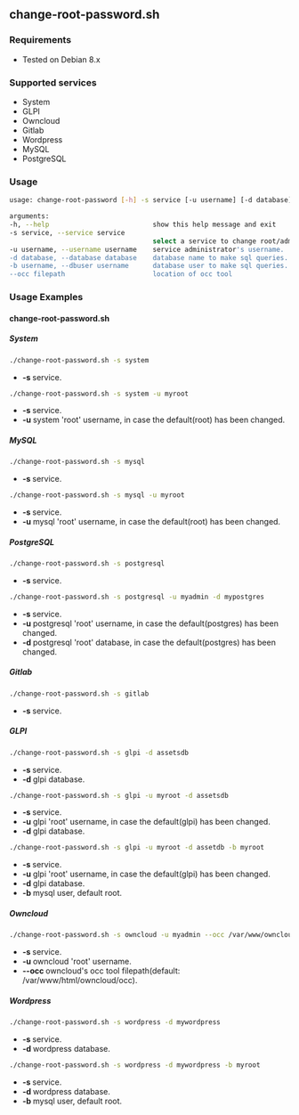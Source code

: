 ## change-root-password.sh


### Requirements
* Tested on Debian 8.x


### Supported services
* System
* GLPI
* Owncloud
* Gitlab
* Wordpress
* MySQL
* PostgreSQL


### Usage
```bash
usage: change-root-password [-h] -s service [-u username] [-d database] [-b username] [--occ filepath]

arguments:
-h, --help                          show this help message and exit
-s service, --service service
                                    select a service to change root/admin password (mysql, system, postgresql, gitlab, glpi, owncloud, wordpress)
-u username, --username username    service administrator's username.
-d database, --database database    database name to make sql queries.
-b username, --dbuser username      database user to make sql queries.
--occ filepath                      location of occ tool
```


### Usage Examples

#### change-root-password.sh

##### System
```bash
./change-root-password.sh -s system
```
* **-s <service>**  service.

```bash
./change-root-password.sh -s system -u myroot
```
* **-s <service>**  service.
* **-u <username>**  system 'root' username, in case the default(root) has been changed.

##### MySQL
```bash
./change-root-password.sh -s mysql 
```
* **-s <service>**  service.

```bash
./change-root-password.sh -s mysql -u myroot
```
* **-s <service>**  service.
* **-u <username>** mysql 'root' username, in case the default(root) has been changed.

##### PostgreSQL
```bash
./change-root-password.sh -s postgresql
```
* **-s <service>**  service.

```bash
./change-root-password.sh -s postgresql -u myadmin -d mypostgres
```
* **-s <service>**  service.
* **-u <username>** postgresql 'root' username, in case the default(postgres) has been changed.
* **-d <database>** postgresql 'root' database, in case the default(postgres) has been changed.

##### Gitlab
```bash
./change-root-password.sh -s gitlab
```
* **-s <service>**  service.

##### GLPI
```bash
./change-root-password.sh -s glpi -d assetsdb
```
* **-s <service>**  service.
* **-d <database>** glpi database.

```bash
./change-root-password.sh -s glpi -u myroot -d assetsdb
```
* **-s <service>**  service.
* **-u <username>** glpi 'root' username, in case the default(glpi) has been changed.
* **-d <database>** glpi database.

```bash
./change-root-password.sh -s glpi -u myroot -d assetdb -b myroot
```
* **-s <service>**    service.
* **-u <username>**   glpi 'root' username, in case the default(glpi) has been changed.
* **-d <database>**   glpi database.
* **-b <mysqluser>**  mysql user, default root.

##### Owncloud
```bash
./change-root-password.sh -s owncloud -u myadmin --occ /var/www/owncloud/occ
```
* **-s <service>** 		service.
* **-u <username>**		owncloud 'root' username.
* **--occ <filepath>**	owncloud's occ tool filepath(default: /var/www/html/owncloud/occ).

##### Wordpress
```bash
./change-root-password.sh -s wordpress -d mywordpress
```
* **-s <service>**  service.
* **-d <database>** wordpress database.

```bash
./change-root-password.sh -s wordpress -d mywordpress -b myroot
```
* **-s <service>**    service.
* **-d <database>**   wordpress database.
* **-b <mysqluser>**  mysql user, default root.


